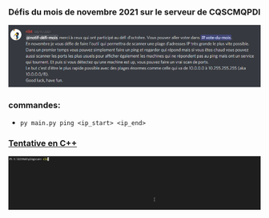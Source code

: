 ### Défis du mois de novembre 2021 sur le serveur de CQSCMQPDI

![énoncée](./res/enoncee.png)

### commandes:
- `py main.py ping <ip_start> <ip_end>`

### [Tentative en C++](https://github.com/nadnone/CQSCMQPDI_11_2021_2)

![demo](./res/demo.gif)